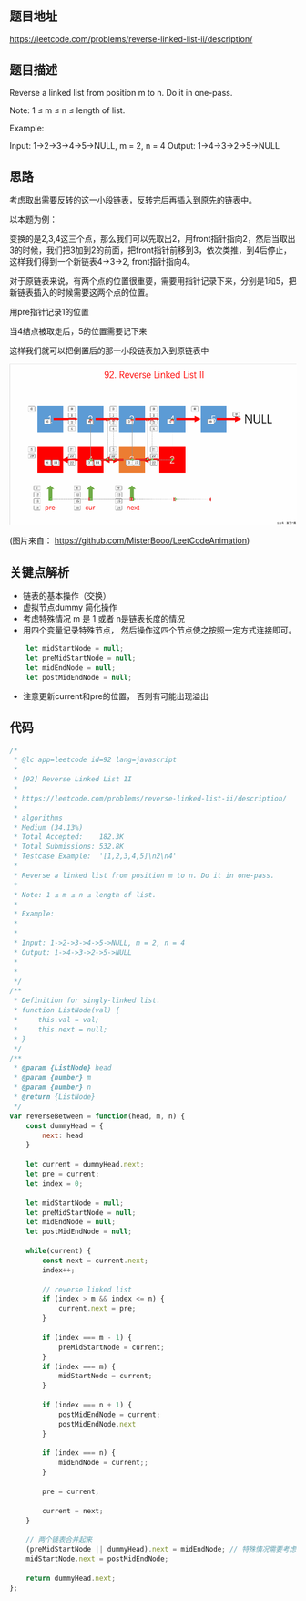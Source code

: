## 题目地址
https://leetcode.com/problems/reverse-linked-list-ii/description/

## 题目描述
Reverse a linked list from position m to n. Do it in one-pass.

Note: 1 ≤ m ≤ n ≤ length of list.

Example:

Input: 1->2->3->4->5->NULL, m = 2, n = 4
Output: 1->4->3->2->5->NULL

## 思路

考虑取出需要反转的这一小段链表，反转完后再插入到原先的链表中。

以本题为例：

变换的是2,3,4这三个点，那么我们可以先取出2，用front指针指向2，然后当取出3的时候，我们把3加到2的前面，把front指针前移到3，依次类推，到4后停止，这样我们得到一个新链表4->3->2, front指针指向4。

对于原链表来说，有两个点的位置很重要，需要用指针记录下来，分别是1和5，把新链表插入的时候需要这两个点的位置。

用pre指针记录1的位置

当4结点被取走后，5的位置需要记下来

这样我们就可以把倒置后的那一小段链表加入到原链表中

![92.reverse-linked-list-ii](./assets/92.reverse-linked-list-ii.gif)

(图片来自： https://github.com/MisterBooo/LeetCodeAnimation)
## 关键点解析

- 链表的基本操作（交换）
- 虚拟节点dummy 简化操作
- 考虑特殊情况 m 是 1 或者 n是链表长度的情况
- 用四个变量记录特殊节点， 然后操作这四个节点使之按照一定方式连接即可。

```js
    let midStartNode = null;
    let preMidStartNode = null;
    let midEndNode = null;
    let postMidEndNode = null;
```

- 注意更新current和pre的位置， 否则有可能出现溢出


## 代码

```js
/*
 * @lc app=leetcode id=92 lang=javascript
 *
 * [92] Reverse Linked List II
 *
 * https://leetcode.com/problems/reverse-linked-list-ii/description/
 *
 * algorithms
 * Medium (34.13%)
 * Total Accepted:    182.3K
 * Total Submissions: 532.8K
 * Testcase Example:  '[1,2,3,4,5]\n2\n4'
 *
 * Reverse a linked list from position m to n. Do it in one-pass.
 * 
 * Note: 1 ≤ m ≤ n ≤ length of list.
 * 
 * Example:
 * 
 * 
 * Input: 1->2->3->4->5->NULL, m = 2, n = 4
 * Output: 1->4->3->2->5->NULL
 * 
 * 
 */
/**
 * Definition for singly-linked list.
 * function ListNode(val) {
 *     this.val = val;
 *     this.next = null;
 * }
 */
/**
 * @param {ListNode} head
 * @param {number} m
 * @param {number} n
 * @return {ListNode}
 */
var reverseBetween = function(head, m, n) {
    const dummyHead = {
        next: head
    }

    let current = dummyHead.next;
    let pre = current;
    let index = 0;

    let midStartNode = null;
    let preMidStartNode = null;
    let midEndNode = null;
    let postMidEndNode = null;

    while(current) {
        const next = current.next;
        index++;

        // reverse linked list
        if (index > m && index <= n) {           
            current.next = pre;
        }

        if (index === m - 1) {
            preMidStartNode = current;
        }
        if (index === m) {
            midStartNode = current;
        }

        if (index === n + 1) {
            postMidEndNode = current;
            postMidEndNode.next
        }

        if (index === n) {
            midEndNode = current;;
        }

        pre = current;

        current = next;
    }

    // 两个链表合并起来
    (preMidStartNode || dummyHead).next = midEndNode; // 特殊情况需要考虑
    midStartNode.next = postMidEndNode;

    return dummyHead.next;
};

```
